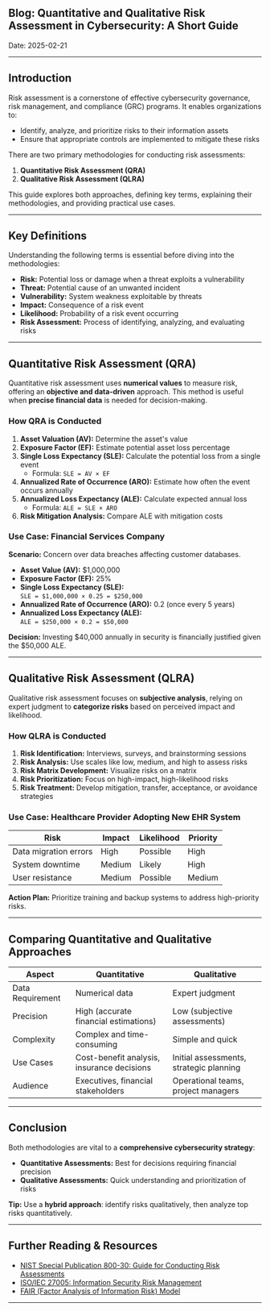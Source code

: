 ## Blog:  Quantitative and Qualitative Risk Assessment in Cybersecurity: A Short Guide

Date: 2025-02-21

---

## Introduction
Risk assessment is a cornerstone of effective cybersecurity governance, risk management, and compliance (GRC) programs. It enables organizations to:

- Identify, analyze, and prioritize risks to their information assets  
- Ensure that appropriate controls are implemented to mitigate these risks  

There are two primary methodologies for conducting risk assessments:

1. **Quantitative Risk Assessment (QRA)**  
2. **Qualitative Risk Assessment (QLRA)**  

This guide explores both approaches, defining key terms, explaining their methodologies, and providing practical use cases.

---

## Key Definitions

Understanding the following terms is essential before diving into the methodologies:

- **Risk:** Potential loss or damage when a threat exploits a vulnerability  
- **Threat:** Potential cause of an unwanted incident  
- **Vulnerability:** System weakness exploitable by threats  
- **Impact:** Consequence of a risk event  
- **Likelihood:** Probability of a risk event occurring  
- **Risk Assessment:** Process of identifying, analyzing, and evaluating risks  

---

## Quantitative Risk Assessment (QRA)

Quantitative risk assessment uses **numerical values** to measure risk, offering an **objective and data-driven** approach. This method is useful when **precise financial data** is needed for decision-making.

### How QRA is Conducted

1. **Asset Valuation (AV):** Determine the asset's value  
2. **Exposure Factor (EF):** Estimate potential asset loss percentage  
3. **Single Loss Expectancy (SLE):** Calculate the potential loss from a single event  
   - Formula: `SLE = AV × EF`  
4. **Annualized Rate of Occurrence (ARO):** Estimate how often the event occurs annually  
5. **Annualized Loss Expectancy (ALE):** Calculate expected annual loss  
   - Formula: `ALE = SLE × ARO`  
6. **Risk Mitigation Analysis:** Compare ALE with mitigation costs  

### Use Case: Financial Services Company

**Scenario:** Concern over data breaches affecting customer databases.

- **Asset Value (AV):** $1,000,000  
- **Exposure Factor (EF):** 25%  
- **Single Loss Expectancy (SLE):**  
  `SLE = $1,000,000 × 0.25 = $250,000`  
- **Annualized Rate of Occurrence (ARO):** 0.2 (once every 5 years)  
- **Annualized Loss Expectancy (ALE):**  
  `ALE = $250,000 × 0.2 = $50,000`  

**Decision:** Investing $40,000 annually in security is financially justified given the $50,000 ALE.

---

## Qualitative Risk Assessment (QLRA)

Qualitative risk assessment focuses on **subjective analysis**, relying on expert judgment to **categorize risks** based on perceived impact and likelihood.

### How QLRA is Conducted

1. **Risk Identification:** Interviews, surveys, and brainstorming sessions  
2. **Risk Analysis:** Use scales like low, medium, and high to assess risks  
3. **Risk Matrix Development:** Visualize risks on a matrix  
4. **Risk Prioritization:** Focus on high-impact, high-likelihood risks  
5. **Risk Treatment:** Develop mitigation, transfer, acceptance, or avoidance strategies  

### Use Case: Healthcare Provider Adopting New EHR System

| **Risk**               | **Impact** | **Likelihood** | **Priority** |
|-----------------------|------------|----------------|--------------|
| Data migration errors | High       | Possible       | High         |
| System downtime       | Medium     | Likely         | High         |
| User resistance       | Medium     | Possible       | Medium       |

**Action Plan:** Prioritize training and backup systems to address high-priority risks.

---

## Comparing Quantitative and Qualitative Approaches

| **Aspect**       | **Quantitative**                        | **Qualitative**                      |
|------------------|------------------------------------------|--------------------------------------|
| Data Requirement | Numerical data                           | Expert judgment                      |
| Precision        | High (accurate financial estimations)    | Low (subjective assessments)         |
| Complexity       | Complex and time-consuming               | Simple and quick                     |
| Use Cases        | Cost-benefit analysis, insurance decisions | Initial assessments, strategic planning |
| Audience         | Executives, financial stakeholders       | Operational teams, project managers  |

---

## Conclusion

Both methodologies are vital to a **comprehensive cybersecurity strategy**:

- **Quantitative Assessments:** Best for decisions requiring financial precision  
- **Qualitative Assessments:** Quick understanding and prioritization of risks  

**Tip:** Use a **hybrid approach**: identify risks qualitatively, then analyze top risks quantitatively.

---

## Further Reading & Resources

- [NIST Special Publication 800-30: Guide for Conducting Risk Assessments](https://csrc.nist.gov/publications/detail/sp/800-30/rev-1/final)  
- [ISO/IEC 27005: Information Security Risk Management](https://www.iso.org/standard/80585.html)  
- [FAIR (Factor Analysis of Information Risk) Model](https://www.fairinstitute.org/)  

---
